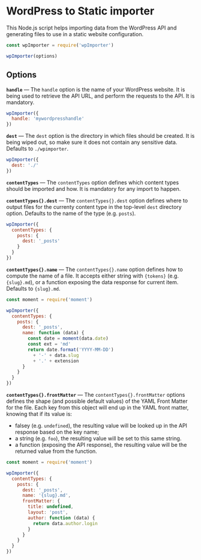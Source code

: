 # WordPress to Static importer

This Node.js script helps importing data from the WordPress API and generating files to use in a static website configuration.

```js
const wpImporter = require('wpImporter')

wpImporter(options)
```

## Options

**`handle`** — The `handle` option is the name of your WordPress website. It is being used to retrieve the API URL, and perform the requests to the API. It is mandatory.

```js
wpImporter({
  handle: 'mywordpresshandle'
})
```

**`dest`** — The `dest` option is the directory in which files should be created. It is being wiped out, so make sure it does not contain any sensitive data. Defaults to `./wpimporter`.

```js
wpImporter({
  dest: './'
})
```

**`contentTypes`** — The `contentTypes` option defines which content types should be imported and how. It is mandatory for any import to happen.

**`contentTypes{}.dest`** — The `contentTypes{}.dest` option defines where to output files for the currenty content type in the top-level `dest` directory option. Defaults to the name of the type (e.g. `posts`).

```js
wpImporter({
  contentTypes: {
    posts: {
      dest: '_posts'
    }
  }
})
```

**`contentTypes{}.name`** — The `contentTypes{}.name` option defines how to compute the name of a file. It accepts either string with `{tokens}` (e.g. `{slug}.md`), or a function exposing the data response for current item. Defaults to `{slug}.md`.

```js
const moment = require('moment')

wpImporter({
  contentTypes: {
    posts: {
      dest: '_posts',
      name: function (data) {
        const date = moment(data.date)
        const ext = 'md'
        return date.format('YYYY-MM-DD')
          + '-' + data.slug
          + '.' + extension 
      }
    }
  }
})
```

**`contentTypes{}.frontMatter`** — The `contentTypes{}.frontMatter` options defines the shape (and possible default values) of the YAML Front Matter for the file. Each key from this object will end up in the YAML front matter, knowing that if its value is:
- falsey (e.g. `undefined`), the resulting value will be looked up in the API response based on the key name;
- a string (e.g. `foo`), the resulting value will be set to this same string.
- a function (exposing the API response), the resulting value will be the returned value from the function.


```js
const moment = require('moment')

wpImporter({
  contentTypes: {
    posts: {
      dest: '_posts',
      name: '{slug}.md',
      frontMatter: {
        title: undefined,
        layout: 'post',
        author: function (data) {
          return data.author.login
        }
      }
    }
  }
})
```
